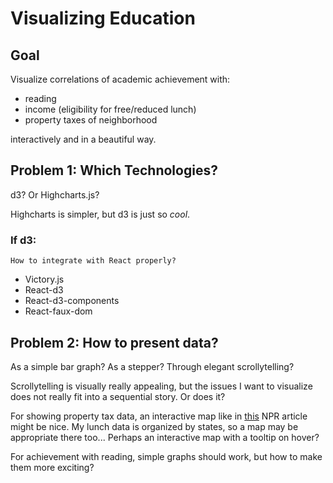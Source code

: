 # Visualizing Education

## Goal
Visualize correlations of academic achievement with:

* reading
* income (eligibility for free/reduced lunch)
* property taxes of neighborhood

interactively and in a beautiful way.

## Problem 1: Which Technologies?

d3? Or Highcharts.js?

Highcharts is simpler, but d3 is just so _cool_.

### If d3:
    
    How to integrate with React properly?

* Victory.js
* React-d3
* React-d3-components
* React-faux-dom

## Problem 2: How to present data?

As a simple bar graph? As a stepper? Through elegant scrollytelling?

Scrollytelling is visually really appealing, but the issues I want to visualize does not really fit into a sequential story. Or does it?

For showing property tax data, an interactive map like in [this](http://www.npr.org/2016/04/18/474256366/why-americas-schools-have-a-money-problem) NPR article might be nice. My lunch data is organized by states, so a map may be appropriate there too... Perhaps an interactive map with a tooltip on hover?

For achievement with reading, simple graphs should work, but how to make them more exciting? 

